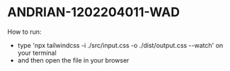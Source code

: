# ANDRIAN-1202204011-WAD
How to run:
- type 'npx tailwindcss -i ./src/input.css -o ./dist/output.css --watch' on your terminal
- and then open the file in your browser

